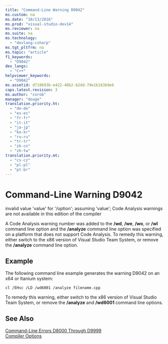 ```yaml
---
title: "Command-Line Warning D9042"
ms.custom: na
ms.date: "10/13/2016"
ms.prod: "visual-studio-dev14"
ms.reviewer: na
ms.suite: na
ms.technology: 
  - "devlang-csharp"
ms.tgt_pltfrm: na
ms.topic: "article"
f1_keywords: 
  - "D9042"
dev_langs: 
  - "C++"
helpviewer_keywords: 
  - "D9042"
ms.assetid: d710693b-e422-40b2-b2dd-79e1b163b9e6
caps.latest.revision: 3
ms.author: "corob"
manager: "douge"
translation.priority.ht: 
  - "de-de"
  - "es-es"
  - "fr-fr"
  - "it-it"
  - "ja-jp"
  - "ko-kr"
  - "ru-ru"
  - "tr-tr"
  - "zh-cn"
  - "zh-tw"
translation.priority.mt: 
  - "cs-cz"
  - "pl-pl"
  - "pt-br"
---
```

# Command-Line Warning D9042
invalid value 'value' for '/option'; assuming 'value'; Code Analysis warnings are not available in this edition of the compiler  
  
 A Code Analysis warning number was added to the **/wd**, **/we**, **/wo**, or **/wl** command line option and the **/analyze** command line option was specified on a platform that does not support Code Analysis. To remedy this warning, either switch to the x86 version of Visual Studio Team System, or remove the **/analyze** command line option.  
  
## Example  
 The following command line example generates the warning D9042 on an x64 or Itanium system:  
  
```  
cl /EHsc /LD /wd6001 /analyze filename.cpp  
```  
  
 To remedy this warning, either switch to the x86 version of Visual Studio Team System, or remove the **/analyze** and **/wd6001** command line options.  
  
## See Also  
 [Command-Line Errors D8000 Through D9999](../Topic/Command-Line%20Errors%20D8000%20Through%20D9999.md)   
 [Compiler Options](../Topic/Compiler%20Options.md)